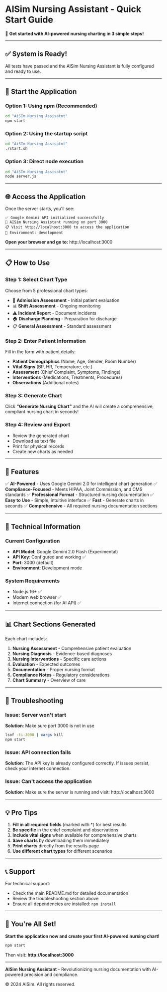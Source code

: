 # AISim Nursing Assistant - Quick Start Guide

🏥 **Get started with AI-powered nursing charting in 3 simple steps!**

---

## ✅ System is Ready!

All tests have passed and the AISim Nursing Assistant is fully configured and ready to use.

---

## 🚀 Start the Application

### Option 1: Using npm (Recommended)
```bash
cd "AiSIm Nursing Assisatnt"
npm start
```

### Option 2: Using the startup script
```bash
cd "AiSIm Nursing Assisatnt"
./start.sh
```

### Option 3: Direct node execution
```bash
cd "AiSIm Nursing Assisatnt"
node server.js
```

---

## 🌐 Access the Application

Once the server starts, you'll see:
```
✅ Google Gemini API initialized successfully
🏥 AISim Nursing Assistant running on port 3000
📋 Visit http://localhost:3000 to access the application
🔧 Environment: development
```

**Open your browser and go to:** http://localhost:3000

---

## 📋 How to Use

### Step 1: Select Chart Type
Choose from 5 professional chart types:
- 🏥 **Admission Assessment** - Initial patient evaluation
- 📊 **Shift Assessment** - Ongoing monitoring
- ⚠️ **Incident Report** - Document incidents
- 🏠 **Discharge Planning** - Preparation for discharge
- 📋 **General Assessment** - Standard assessment

### Step 2: Enter Patient Information
Fill in the form with patient details:
- **Patient Demographics** (Name, Age, Gender, Room Number)
- **Vital Signs** (BP, HR, Temperature, etc.)
- **Assessment** (Chief Complaint, Symptoms, Findings)
- **Interventions** (Medications, Treatments, Procedures)
- **Observations** (Additional notes)

### Step 3: Generate Chart
Click **"Generate Nursing Chart"** and the AI will create a comprehensive, compliant nursing chart in seconds!

### Step 4: Review and Export
- Review the generated chart
- Download as text file
- Print for physical records
- Create new charts as needed

---

## 🎯 Features

✅ **AI-Powered** - Uses Google Gemini 2.0 for intelligent chart generation
✅ **Compliance-Focused** - Meets HIPAA, Joint Commission, and CMS standards
✅ **Professional Format** - Structured nursing documentation
✅ **Easy to Use** - Simple, intuitive interface
✅ **Fast** - Generate charts in seconds
✅ **Comprehensive** - All required nursing documentation sections

---

## 🔧 Technical Information

### Current Configuration
- **API Model**: Google Gemini 2.0 Flash (Experimental)
- **API Key**: Configured and working ✅
- **Port**: 3000 (default)
- **Environment**: Development mode

### System Requirements
- Node.js 16+ ✅
- Modern web browser ✅
- Internet connection (for AI API) ✅

---

## 📊 Chart Sections Generated

Each chart includes:
1. **Nursing Assessment** - Comprehensive patient evaluation
2. **Nursing Diagnosis** - Evidence-based diagnoses
3. **Nursing Interventions** - Specific care actions
4. **Evaluation** - Expected outcomes
5. **Documentation** - Proper nursing format
6. **Compliance Notes** - Regulatory considerations
7. **Chart Summary** - Overview of care

---

## 🛟 Troubleshooting

### Issue: Server won't start
**Solution**: Make sure port 3000 is not in use
```bash
lsof -ti:3000 | xargs kill
npm start
```

### Issue: API connection fails
**Solution**: The API key is already configured correctly. If issues persist, check your internet connection.

### Issue: Can't access the application
**Solution**: Make sure the server is running and visit: http://localhost:3000

---

## 💡 Pro Tips

1. **Fill in all required fields** (marked with *) for best results
2. **Be specific** in the chief complaint and observations
3. **Include vital signs** when available for comprehensive charts
4. **Save charts** by downloading them immediately
5. **Print charts** directly from the results page
6. **Use different chart types** for different scenarios

---

## 📞 Support

For technical support:
- Check the main README.md for detailed documentation
- Review the troubleshooting section above
- Ensure all dependencies are installed: `npm install`

---

## 🎉 You're All Set!

**Start the application now and create your first AI-powered nursing chart!**

```bash
npm start
```

Then visit: **http://localhost:3000**

---

**AISim Nursing Assistant** - Revolutionizing nursing documentation with AI-powered precision and compliance.

© 2024 AISim. All rights reserved.
